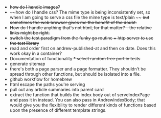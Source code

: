 * ~~how do I handle images?~~
* ~~how do I handle css? The mime type is being inconsistently set, so when I am going to serve a css file the mime type is text/plain ~~
    ~~but sometimes the web browser gives me the benefit of the doubt.~~
* ~~How do I handle anything that's not html, for that matter? - the relative links might be right.~~
* ~~switch the test paradigm from the funky go routine + http server to use the test library~~
* read and order first on andrew-published-at and then on date. Does this work okay in a container?
* Documentation of functionality
~~* select random free port in tests~~
* generate sitemap
* there's both a page parser and a page formatter. They shouldn't be spread through other functions, but should be isolated into a file.
* github workflow for homebrew
* html escape the paths you're serving
* pull out any article summaries into parent card
* extract the function that builds the index body out of serveIndexPage and pass it in instead. You can also pass in AndrewIndexBody; that
    would give you the flexibility to render different kinds of functions based upon the presence of different template strings.